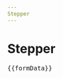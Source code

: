 ```yaml
---
Stepper
---
```


<script setup>
//
import {ref} from 'vue';
import {CategoryBuilder, ControlBuilder, LayoutBuilder} from '@ghentcdh/json-forms-core';
import {FormComponent} from '@ghentcdh/json-forms-vue';


const formData =  new ref({});

const schema = {
  type: 'object',
  properties: {
    id: { type: 'integer' },
    createdAt: { type: 'string', format: 'date-time' },
    name: { type: 'string' },
    firstname: { type: 'string' },
    age: { type: 'integer' },
    total: { type: 'number' },
    boolean: { type: 'boolean' },
    comment: { type: 'string' },
    autocomplete: { type: 'string' },
    emails: {
      type: 'array',
      items: {
        type: 'object',
        properties: {
          id: { type: 'integer' },
          createdAt: { type: 'string', format: 'date-time' },
          email: { type: 'string' },
        },
        required: ['id', 'createdAt', 'email'],
        additionalProperties: false,
      },
    },
  },
  required: ['name'],
  additionalProperties: false,
};

const uischema = LayoutBuilder.stepper(true)
    .addControls(
      CategoryBuilder.label('step 1').addControls(
        LayoutBuilder.horizontal().addControls(
            ControlBuilder.properties('name'),
            ControlBuilder.properties('firstname'),
          )

      ),
      CategoryBuilder.label('step 2').addControls(),
      CategoryBuilder.label('step 3').addControls()
    )
    .build();

</script>

# Stepper

<div>
<FormComponent :schema="schema"
                :uischema="uischema"    
                v-model="formData" />
<pre>{{formData}}</pre>
</div>
